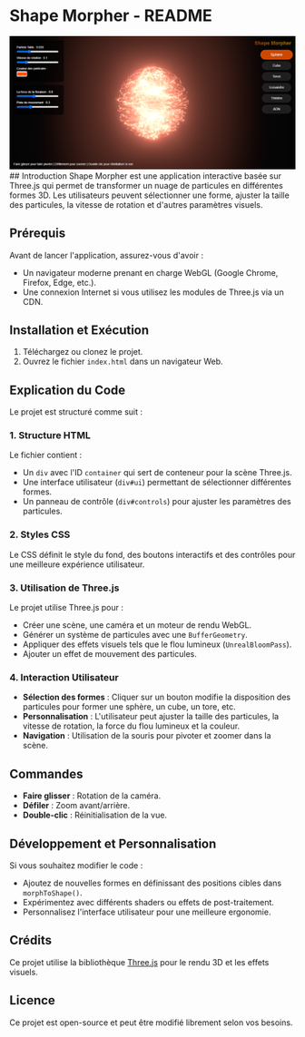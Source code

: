 # Shape Morpher - README

<img src="Morphing Particles.png" alt="Shape Morpher"/>
## Introduction
Shape Morpher est une application interactive basée sur Three.js qui permet de transformer un nuage de particules en différentes formes 3D. Les utilisateurs peuvent sélectionner une forme, ajuster la taille des particules, la vitesse de rotation et d'autres paramètres visuels.

## Prérequis
Avant de lancer l'application, assurez-vous d'avoir :
- Un navigateur moderne prenant en charge WebGL (Google Chrome, Firefox, Edge, etc.).
- Une connexion Internet si vous utilisez les modules de Three.js via un CDN.

## Installation et Exécution
1. Téléchargez ou clonez le projet.
2. Ouvrez le fichier `index.html` dans un navigateur Web.

## Explication du Code
Le projet est structuré comme suit :

### 1. Structure HTML
Le fichier contient :
- Un `div` avec l'ID `container` qui sert de conteneur pour la scène Three.js.
- Une interface utilisateur (`div#ui`) permettant de sélectionner différentes formes.
- Un panneau de contrôle (`div#controls`) pour ajuster les paramètres des particules.

### 2. Styles CSS
Le CSS définit le style du fond, des boutons interactifs et des contrôles pour une meilleure expérience utilisateur.

### 3. Utilisation de Three.js
Le projet utilise Three.js pour :
- Créer une scène, une caméra et un moteur de rendu WebGL.
- Générer un système de particules avec une `BufferGeometry`.
- Appliquer des effets visuels tels que le flou lumineux (`UnrealBloomPass`).
- Ajouter un effet de mouvement des particules.

### 4. Interaction Utilisateur
- **Sélection des formes** : Cliquer sur un bouton modifie la disposition des particules pour former une sphère, un cube, un tore, etc.
- **Personnalisation** : L'utilisateur peut ajuster la taille des particules, la vitesse de rotation, la force du flou lumineux et la couleur.
- **Navigation** : Utilisation de la souris pour pivoter et zoomer dans la scène.

## Commandes
- **Faire glisser** : Rotation de la caméra.
- **Défiler** : Zoom avant/arrière.
- **Double-clic** : Réinitialisation de la vue.

## Développement et Personnalisation
Si vous souhaitez modifier le code :
- Ajoutez de nouvelles formes en définissant des positions cibles dans `morphToShape()`.
- Expérimentez avec différents shaders ou effets de post-traitement.
- Personnalisez l'interface utilisateur pour une meilleure ergonomie.

## Crédits
Ce projet utilise la bibliothèque [Three.js](https://threejs.org/) pour le rendu 3D et les effets visuels.

## Licence
Ce projet est open-source et peut être modifié librement selon vos besoins.

